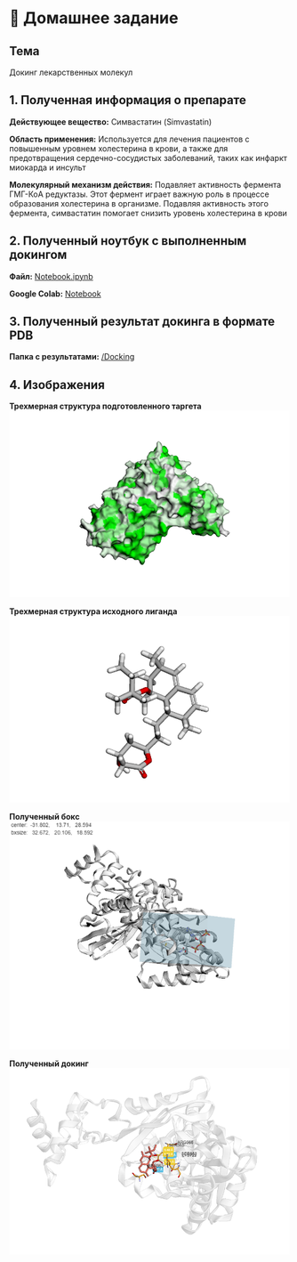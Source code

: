# 💊 Домашнее задание

## Тема

Докинг лекарственных молекул

## 1. Полученная информация о препарате

**Действующее вещество:** Симвастатин (Simvastatin)

**Область применения:** Используется для лечения пациентов с повышенным уровнем холестерина в крови, а также для предотвращения сердечно-сосудистых заболеваний, таких как инфаркт миокарда и инсульт

**Молекулярный механизм действия:** Подавляет активность фермента ГМГ-КоA редуктазы. Этот фермент играет важную роль в процессе образования холестерина в организме. Подавляя активность этого фермента, симвастатин помогает снизить уровень холестерина в крови

## 2. Полученный ноутбук с выполненным докингом

**Файл:** [Notebook.ipynb](https://github.com/PeachMood/bioinformatics/blob/main/task6/Notebook.ipynb)

**Google Colab:** [Notebook](https://colab.research.google.com/drive/1rHZnPqs9ZqxdQIrfgrChtaccGhI5YjaR?usp=sharing)

## 3. Полученный результат докинга в формате PDB

**Папка с результатами:** [/Docking](https://github.com/PeachMood/bioinformatics/blob/main/task6/Docking)

## 4. Изображения

**Трехмерная структура подготовленного таргета**
![Target](Target.png)

**Трехмерная структура исходного лиганда**
![Ligand](Ligand.png)

**Полученный бокс**
![Box](Box.png)

**Полученный докинг**
![Docking](Docking.png)
